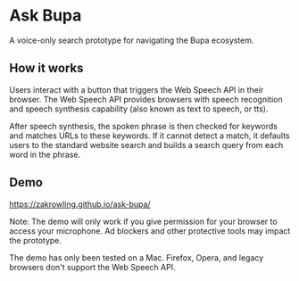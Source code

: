 # Ask Bupa
A voice-only search prototype for navigating the Bupa ecosystem.

## How it works
Users interact with a button that triggers the Web Speech API in their browser.
The Web Speech API provides browsers with speech recognition and speech synthesis capability (also known as text to speech, or tts).

After speech synthesis, the spoken phrase is then checked for keywords and matches URLs to these keywords.
If it cannot detect a match, it defaults users to the standard website search and builds a search query from each word in the phrase.

## Demo
https://zakrowling.github.io/ask-bupa/

Note: The demo will only work if you give permission for your browser to access your microphone. Ad blockers and other protective tools may impact the prototype.

The demo has only been tested on a Mac. Firefox, Opera, and legacy browsers don't support the Web Speech API.
